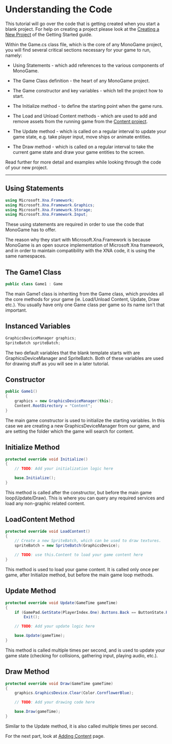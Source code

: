 # Understanding the Code

This tutorial will go over the code that is getting created when you start a blank project. For help on creating a project please look at the [Creating a New Project](getting_started.md) of the Getting Started guide.

Within the Game.cs class file, which is the core of any MonoGame project, you will find several critical sections necessary for your game to run, namely:

* Using Statements - which add references to the various components of MonoGame.

* The Game Class definition - the heart of any MonoGame project.

* The Game constructor and key variables - which tell the project how to start.

* The Initialize method - to define the starting point when the game runs.

* The Load and Unload Content methods - which are used to add and remove assets from the running game from the [Content project](3_adding_content).

* The Update method - which is called on a regular interval to update your game state, e.g. take player input, move ships or animate entities.

* The Draw method - which is called on a regular interval to take the current game state and draw your game entities to the screen.

Read further for more detail and examples while looking through the code of your new project.

---

## Using Statements

```csharp
using Microsoft.Xna.Framework;
using Microsoft.Xna.Framework.Graphics;
using Microsoft.Xna.Framework.Storage;
using Microsoft.Xna.Framework.Input;
```

These using statements are required in order to use the code that MonoGame has to offer.

The reason why they start with Microsoft.Xna.Framework is because MonoGame is an open source implementation of Microsoft Xna framework, and in order to maintain compatibility with the XNA code, it is using the same namespaces.

## The Game1 Class

```csharp
public class Game1 : Game
```

The main Game1 class is inheriting from the Game class, which provides all the core methods for your game (ie. Load/Unload Content, Update, Draw etc.). You usually have only one Game class per game so its name isn't that important.

## Instanced Variables

```csharp
GraphicsDeviceManager graphics;
SpriteBatch spriteBatch;
```

The two default variables that the blank template starts with are GraphicsDeviceManager and SpriteBatch. Both of these variables are used for drawing stuff as you will see in a later tutorial.

## Constructor

```csharp
public Game1()
{
    graphics = new GraphicsDeviceManager(this);
    Content.RootDirectory = "Content";
}
```

The main game constructor is used to initialize the starting variables. In this case we are creating a new GraphicsDeviceManager from our game, and are setting the folder which the game will search for content.

## Initialize Method

```csharp
protected override void Initialize()
{
    // TODO: Add your initialization logic here

    base.Initialize();
}
```

This method is called after the constructor, but before the main game loop(Update/Draw). This is where you can query any required services and load any non-graphic related content.

## LoadContent Method

```csharp
protected override void LoadContent()
{
    // Create a new SpriteBatch, which can be used to draw textures.
    spriteBatch = new SpriteBatch(GraphicsDevice);

    // TODO: use this.Content to load your game content here
}
```

This method is used to load your game content. It is called only once per game, after Initialize method, but before the main game loop methods.

## Update Method

```csharp
protected override void Update(GameTime gameTime)
{
    if (GamePad.GetState(PlayerIndex.One).Buttons.Back == ButtonState.Pressed || Keyboard.GetState().IsKeyDown(Keys.Escape))
        Exit();

    // TODO: Add your update logic here

    base.Update(gameTime);
}
```

This method is called multiple times per second, and is used to update your game state (checking for collisions, gathering input, playing audio, etc.).

## Draw Method

```csharp
protected override void Draw(GameTime gameTime)
{
    graphics.GraphicsDevice.Clear(Color.CornflowerBlue);

    // TODO: Add your drawing code here

    base.Draw(gameTime);
}
```

Similar to the Update method, it is also called multiple times per second.

For the next part, look at [Adding Content](3_adding_content.md) page.
